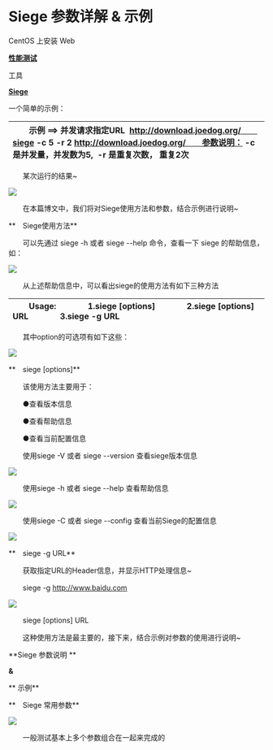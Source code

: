 # Siege 参数详解 & 示例

CentOS 上安装 Web

[**性能测试**](javascript:;)

工具

[**Siege**](javascript:;)

一个简单的示例：

| 　　示例 ==&gt; 并发请求指定URL  http://download.joedog.org/　　siege -c 5 -r 2 http://download.joedog.org/　　参数说明： -c 是并发量，并发数为5,  -r 是重复次数， 重复2次 |
| :--- |


　　某次运行的结果~

[![](http://www.51testing.com/attachments/2017/09/15201284_201709011434421K6RO.jpg)](http://www.51testing.com/batch.download.php?aid=73575)

　　在本篇博文中，我们将对Siege使用方法和参数，结合示例进行说明~

**　Siege使用方法**

　　可以先通过 siege -h 或者 siege --help 命令，查看一下 siege 的帮助信息，如：

[![](http://www.51testing.com/attachments/2017/09/15201284_201709011435081Im9J.jpg)](http://www.51testing.com/batch.download.php?aid=73576)

　　从上述帮助信息中，可以看出siege的使用方法有如下三种方法

| 　　Usage:　　       1.siege \[options\]　　       2.siege \[options\] URL　　       3.siege -g URL |
| :--- |


　　其中option的可选项有如下这些：

[![](http://www.51testing.com/attachments/2017/09/15201284_201709011435411dJUA.jpg)](http://www.51testing.com/batch.download.php?aid=73577)

**　siege \[options\]**

　　该使用方法主要用于：

　　●查看版本信息

　　●查看帮助信息

　　●查看当前配置信息

　　使用siege -V 或者 siege --version 查看siege版本信息

[![](http://www.51testing.com/attachments/2017/09/15201284_201709011436281O2cA.jpg)](http://www.51testing.com/batch.download.php?aid=73578)

　　使用siege -h 或者 siege --help 查看帮助信息

[![](http://www.51testing.com/attachments/2017/09/15201284_201709011436441GUnk.jpg)](http://www.51testing.com/batch.download.php?aid=73579)

　　使用siege -C 或者 siege --config 查看当前Siege的配置信息

[![](http://www.51testing.com/attachments/2017/09/15201284_2017090114370811Wkc.jpg)](http://www.51testing.com/batch.download.php?aid=73580)

**　siege -g URL**

　　获取指定URL的Header信息，并显示HTTP处理信息~

　　siege -g http://www.baidu.com

[![](http://www.51testing.com/attachments/2017/09/15201284_201709011439411vGxQ.jpg)](http://www.51testing.com/batch.download.php?aid=73581)

　　siege \[options\] URL

　　这种使用方法是最主要的，接下来，结合示例对参数的使用进行说明~

**Siege 参数说明 **

**&**

** 示例**

**　Siege 常用参数**

[![](http://www.51testing.com/attachments/2017/09/15201284_20170901144018105M2.jpg)](http://www.51testing.com/batch.download.php?aid=73582)

　　一般测试基本上多个参数组合在一起来完成的

